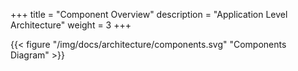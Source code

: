 +++
title = "Component Overview"
description = "Application Level Architecture"
weight = 3
+++

{{< figure "/img/docs/architecture/components.svg" "Components Diagram" >}}
